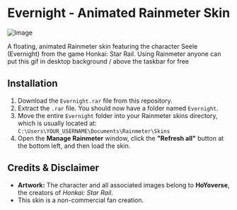 # Evernight - Animated Rainmeter Skin

![Image](https://github.com/user-attachments/assets/8df0c43a-d988-43c8-aa37-ac0994347892)

A floating, animated Rainmeter skin featuring the character Seele (Evernight) from the game Honkai: Star Rail.
Using Rainmeter anyone can put this gif in desktop background / above the taskbar for free

## Installation

1.  Download the `Evernight.rar` file from this repository.
2.  Extract the `.rar` file. You should now have a folder named `Evernight`.
3.  Move the entire `Evernight` folder into your Rainmeter skins directory, which is usually located at:
    `C:\Users\YOUR_USERNAME\Documents\Rainmeter\Skins`
4.  Open the **Manage Rainmeter** window, click the **"Refresh all"** button at the bottom left, and then load the skin.

## Credits & Disclaimer

* **Artwork:** The character and all associated images belong to **HoYoverse**, the creators of *Honkai: Star Rail*.
* This skin is a non-commercial fan creation.

